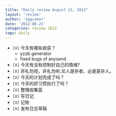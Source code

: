 ```yaml
---
title: "Daily review August 21, 2012" 
layout: 'review'
author: 'eggcaker'
date: '2012-08-21'
categories: review 2012
tags: daily
---
```



  * `[X]` 今天有哪些收获？ 
    * yzzb generator 
    * fixed bugs of anysend 
  * `[X]` 今天有没有控制好自己的情绪? 
  * `[X]` 非礼勿视，非礼勿听,论人是非者，必是是非人。 
  * `[X]` 今天的计划完成了吗？ 
  * `[X]` 今天的好习惯执行了吗？ 
  * `[X]` 整理收集篮 
  * `[X]` 写日记 
  * `[X]` 记账 
  * `[X]` 发布日志草稿 


